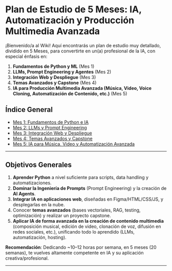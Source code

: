 # Plan de Estudio de 5 Meses: IA, Automatización y Producción Multimedia Avanzada

¡Bienvenido/a al Wiki! Aquí encontrarás un plan de estudio muy detallado, dividido en 5 Meses, para convertirte en un(a) profesional de la IA, con especial énfasis en:

1. **Fundamentos de Python y ML** (Mes 1)  
2. **LLMs, Prompt Engineering y Agentes** (Mes 2)  
3. **Integración Web y Despliegue** (Mes 3)  
4. **Temas Avanzados y Capstone** (Mes 4)  
5. **IA para Producción Multimedia Avanzada (Música, Video, Voice Cloning, Automatización de Contenido, etc.)** (Mes 5)

## Índice General

- [Mes 1: Fundamentos de Python e IA](Mes-1-Fundamentos.md)
- [Mes 2: LLMs y Prompt Engineering](Mes-2-LLMs)
- [Mes 3: Integración Web y Despliegue](Mes-3-Web)
- [Mes 4: Temas Avanzados y Capstone](Mes-4-Avanzados)
- [Mes 5: IA para Música, Video y Automatización Avanzada](Mes-5-MusicaVideo)

---

## Objetivos Generales

1. **Aprender Python** a nivel suficiente para scripts, data handling y automatizaciones.  
2. **Dominar la Ingeniería de Prompts** (Prompt Engineering) y la creación de **AI Agents**.  
3. **Integrar IA en aplicaciones web**, diseñadas en Figma/HTML/CSS/JS, y desplegarlas en la nube.  
4. Conocer **temas avanzados** (bases vectoriales, RAG, testing, optimización) y realizar un proyecto capstone.  
5. **Aplicar IA de forma avanzada en la creación de contenido multimedia** (composición musical, edición de video, clonación de voz, difusión en redes sociales, etc.), unificando todo lo aprendido (LLMs, automatización, hosting).

**Recomendación**: Dedicando ~10–12 horas por semana, en 5 meses (20 semanas), te vuelves altamente competente en IA y su aplicación creativa/profesional.

---
